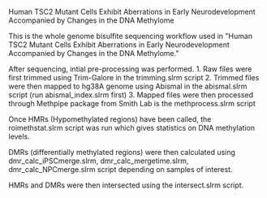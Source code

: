 Human TSC2 Mutant Cells Exhibit Aberrations in Early Neurodevelopment Accompanied by Changes in the DNA Methylome

This is the whole genome bisulfite sequencing workflow used in "Human TSC2 Mutant Cells Exhibit Aberrations in Early Neurodevelopment Accompanied by Changes in the DNA Methylome."

After sequencing, intial pre-processing was performed. 
    1. Raw files were first trimmed using Trim-Galore in the trimming.slrm script
    2. Trimmed files were then mapped to hg38A genome using Abismal in the abismal.slrm script (run abismal_index.slrm first)
    3. Mapped files were then processed through Methpipe package from Smith Lab is the methprocess.slrm script

Once HMRs (Hypomethylated regions) have been called, the roimethstat.slrm script was run which gives statistics on DNA methylation levels. 

DMRs (differentially methylated regions) were then calculated using dmr_calc_iPSCmerge.slrm, dmr_calc_mergetime.slrm, dmr_calc_NPCmerge.slrm script depending on samples of interest.

HMRs and DMRs were then intersected using the intersect.slrm script.

